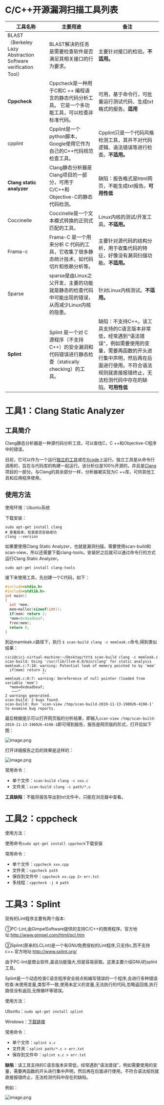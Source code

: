 # C/C++开源漏洞扫描工具列表

| 工具名称                                                     | 主要用途                                                     | 备注                                                         |
| ------------------------------------------------------------ | ------------------------------------------------------------ | ------------------------------------------------------------ |
| BLAST（Berkeley Lazy Abstraction Software verification Tool） | BLAST解决的任务是需要检查软件是否满足其相关接口的行为要求。  | 主要针对接口的检验。**不适用。**                             |
| **Cppcheck**                                                 | Cppcheck是一种用于C和C ++ 编程语言的静态代码分析工具。 它是一个多功能工具，可以检查非标准代码。 | 可用，基于命令行，可批量运行测试代码、生成txt格式的报告。**适用** |
| cpplint                                                      | Cpplint是一个python脚本，Google使用它作为自己的C++代码规范检查工具。 | Cpplint只是一个代码风格检测工具，其并不对代码逻辑、语法错误等进行检查。**不适用。** |
| **Clang static analyzer**                                    | Clang静态分析器是Clang项目的一部分，可用于C/C++和Objective-C的静态代码检测。 | 缺陷：报告格式是html网页，不能生成txt报告。**可用性低**      |
| Coccinelle                                                   | Coccinelle是一个文本模式转换的正则式匹配的工具。             | Linux内核的测试/开发工具。**不适用。**                       |
| Frama-c                                                      | Frama-C 是一个用来分析 C 代码的工具，它收集了很多静态统计技术，如代码切片和依赖分析等。 | 主要针对源代码的结构分析，用于收集代码的特征，好像没有漏洞扫描功能。**不适用。** |
| Sparse                                                       | sparse是由Linux之父开发，主要的功能就是静态的检查代码中可能出现的错误，从而减少Linux内核的隐患。 | 针对Linux内核测试。**不适用。**                              |
| **Splint**                                                   | Splint 是一个对 C 源程序（不支持C++）的安全漏洞和代码错误进行静态检查（statically checking）的工具。 | 缺陷：不支持C++。该工具支持的C语言版本非常低，经常遇到“语法错误”，例如需要使用的变量，需要再函数的开头进行集中声明，然后再在后面进行使用。不符合语法规则就直接报错终止，无法检测代码中存在的缺陷。**可用性低** |



# 工具1：Clang Static Analyzer

## 工具简介

Clang静态分析器是一种源代码分析工具，可以查找C，C ++和Objective-C程序中的错误。

目前，它可以作为一个运行[独立的工具](https://clang-analyzer.llvm.org/scan-build.html)或在[Xcode](https://clang-analyzer.llvm.org/xcode.html)上运行。独立工具是从命令行调用的，旨在与代码库的构建一起运行。该分析仪是100％开源的，并且是[Clang](https://clang.llvm.org/)项目的一部分。与Clang的其余部分一样，分析器被实现为C ++库，可供其他工具和应用程序使用。

## 使用方法

使用环境：Ubuntu系统

下载安装：

``` 
sudo apt-get install clang
# 查看版本，检查是否安装成功
clang --version
```

如果要使用Clang Static Analyzer，也就是漏洞扫描，需要使用scan-build和scan-view，所以还需要下载clang-tools，安装好之后就可以通过命令行的方式运行Clang Static Analyzer。

```
sudo apt-get install clang-tools
```

接下来使用工具，先创建一个C代码，如下：

```c
#include<stdio.h> 
#include<stdlib.h> 
int main()  
{  
  int *mem;  
  mem=malloc(sizeof(int));  
  if(mem) return 1;  
  *mem=0xdeadbeaf;  
  free(mem);  
  return 0;  
} 
```

到达mamleak.c路径下，执行 `$ scan-build clang -c memleak.c`命令,得到类似结果：

```
cici@cici-virtual-machine:~/Desktop/ttt$ scan-build clang -c memleak.c
scan-build: Using '/usr/lib/llvm-6.0/bin/clang' for static analysis
memleak.c:7:18: warning: Potential leak of memory pointed to by 'mem'
  if(mem) return 1;  
                 ^
memleak.c:8:7: warning: Dereference of null pointer (loaded from variable 'mem')
  *mem=0xdeadbeaf;  
   ~~~^
2 warnings generated.
scan-build: 2 bugs found.
scan-build: Run 'scan-view /tmp/scan-build-2019-11-13-190926-4198-1' to examine bug reports.
```

最后根据提示可以打开网页版的分析结果，即输入`scan-view /tmp/scan-build-2019-11-13-190926-4198-1`即可得到报告，报告是网页版的形式，打开后如下图：

![image.png](https://i.loli.net/2019/11/13/USnv3BGxyFWdJeT.png)

打开详细报告之后的效果是这样的：

![image.png](https://i.loli.net/2019/11/13/kHFl5qGgEht9yzK.png)

常用命令：

- 单个文件：`scan-build clang -c xxx.c`
- 文件夹：`scan-build clang -c path/*.c`

**工具缺陷**：不能将报告导出到txt文件中，只能在浏览器中查看。



# 工具2：cppcheck

使用方法：

使用命令`sudo apt-get install cppcheck`下载安装

常用命令：

- 单个文件：`cppcheck xxx.cpp`
- 文件夹：`cppcheck path`
- 保存到文件中：`cppcheck xx.cpp 2> err.txt`
- 多线程：`cppcheck -j 4 path`



# 工具3：Splint

现有的Lint程序主要有两个版本:

①PC-Lint,由GimpelSoftware提供的支持C/C++的商用程序。官方地址:http://www.gimpel.com/html/pcl.htm

②Splint(原来的LCLint)是一个有GNU免费授权的Lint程序,只支持c,而不支持c++.官方地址:http://www.splint.org/

由于PC-lint是商业软件,虽说功能强大,但是容易获取。这里主要介绍GNU的splint工具。

Splint是一个动态检查C语言程序安全弱点和编写错误的一个程序,会进行多种错误检查:未使用变量,类型不一致,使用未定义的变量,无法执行的代码,忽略返回值,执行路径没有返回,无限循环等错误。



使用方法：

Ubuntu：`sudo apt-get install splint`

Windows：[下载链接](https://github.com/maoserr/splint_win32/downloads)

常用命令：

- 单个文件：`splint x.c`
- 文件夹：`splint path/*.c > err.txt`
- 保存到文件中：`splint x.c > err.txt`



**缺陷**：该工具支持的C语言版本非常低，经常遇到“语法错误”，例如需要使用的变量，需要再函数的开头进行集中声明，然后再在后面进行使用。不符合语法规则就直接报错终止，无法检测代码中存在的缺陷。

例如：

![image.png](https://i.loli.net/2019/11/14/crybXO8xlT6Iu5s.png)